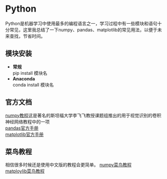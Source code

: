 # Python
Python是机器学习中使用最多的编程语言之一，学习过程中有一些模块和语句十分常见，这里我总结了一下numpy、pandas、matplotlib的常见用法，以便于未来查找，节省时间。
## 模块安装
- __常规__  
pip install 模块名
- __Anaconda__  
conda install 模块名
## 官方文档
[numpy教程](https://cs231n.github.io/python-numpy-tutorial/)这是著名的斯坦福大学李飞飞教授课题组推出的用于视觉识别的卷积神经网络教程中的一项   
[pandas官方手册](https://pandas.pydata.org/docs/user_guide/index.html)   
[matplotlib官方手册](https://matplotlib.org/tutorials/index.html)  
## 菜鸟教程
相信很多时候还是使用中文版的教程会更简单。
[numpy菜鸟教程](https://www.runoob.com/numpy/numpy-tutorial.html)  
[matploylib菜鸟教程](https://www.runoob.com/w3cnote/matplotlib-tutorial.html)  
